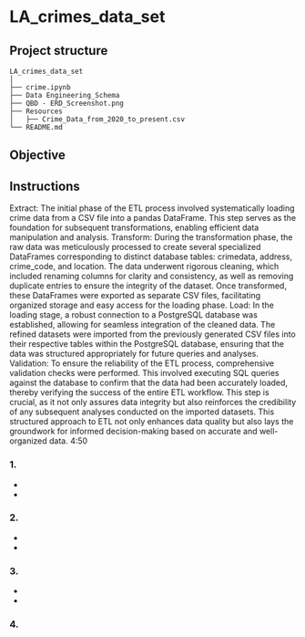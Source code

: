 # LA_crimes_data_set

## Project structure

    LA_crimes_data_set 
    │  
    ├── crime.ipynb
    ├── Data Engineering_Schema  
    ├── QBD - ERD_Screenshot.png  
    ├── Resources  
    │   ├── Crime_Data_from_2020_to_present.csv  
    └── README.md 
## Objective



## Instructions

Extract: The initial phase of the ETL process involved systematically loading crime data from a CSV file into a pandas DataFrame. This step serves as the foundation for subsequent transformations, enabling efficient data manipulation and analysis.
Transform: During the transformation phase, the raw data was meticulously processed to create several specialized DataFrames corresponding to distinct database tables: crimedata, address, crime_code, and location. The data underwent rigorous cleaning, which included renaming columns for clarity and consistency, as well as removing duplicate entries to ensure the integrity of the dataset. Once transformed, these DataFrames were exported as separate CSV files, facilitating organized storage and easy access for the loading phase.
Load: In the loading stage, a robust connection to a PostgreSQL database was established, allowing for seamless integration of the cleaned data. The refined datasets were imported from the previously generated CSV files into their respective tables within the PostgreSQL database, ensuring that the data was structured appropriately for future queries and analyses.
Validation: To ensure the reliability of the ETL process, comprehensive validation checks were performed. This involved executing SQL queries against the database to confirm that the data had been accurately loaded, thereby verifying the success of the entire ETL workflow. This step is crucial, as it not only assures data integrity but also reinforces the credibility of any subsequent analyses conducted on the imported datasets.
This structured approach to ETL not only enhances data quality but also lays the groundwork for informed decision-making based on accurate and well-organized data.
4:50

### 1. 
-
- 

### 2. 
- 
- 

### 3. 
- 
- 

### 4. 


